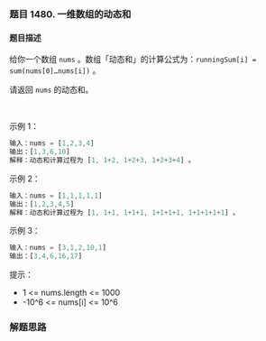 ### 题目 1480. 一维数组的动态和
#### 题目描述
给你一个数组 `nums` 。数组「动态和」的计算公式为：`runningSum[i] = sum(nums[0]…nums[i])` 。

请返回 `nums` 的动态和。

 

示例 1：

```js
输入：nums = [1,2,3,4]
输出：[1,3,6,10]
解释：动态和计算过程为 [1, 1+2, 1+2+3, 1+2+3+4] 。
```
示例 2：

```js
输入：nums = [1,1,1,1,1]
输出：[1,2,3,4,5]
解释：动态和计算过程为 [1, 1+1, 1+1+1, 1+1+1+1, 1+1+1+1+1] 。
```
示例 3：

```js
输入：nums = [3,1,2,10,1]
输出：[3,4,6,16,17]
```

提示：

- 1 <= nums.length <= 1000
- -10^6 <= nums[i] <= 10^6

### 解题思路
  